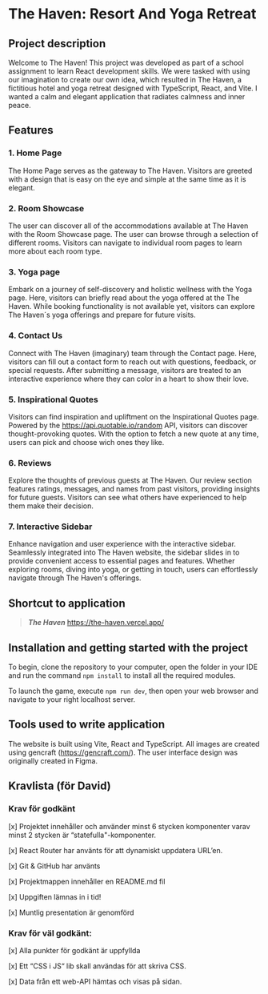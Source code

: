# The Haven: Resort And Yoga Retreat

## Project description
Welcome to The Haven! This project was developed as part of a school assignment to learn React development skills. We were tasked with using our imagination to create our own idea, which resulted in The Haven, a fictitious hotel and yoga retreat designed with TypeScript, React, and Vite. I wanted a calm and elegant application that radiates calmness and inner peace.

## Features
### 1. Home Page
The Home Page serves as the gateway to The Haven. Visitors are greeted with a design that is easy on the eye and simple at the same time as it is elegant.

### 2. Room Showcase
The user can discover all of the accommodations available at The Haven with the Room Showcase page. The user can browse through a selection of different rooms. Visitors can navigate to individual room pages to learn more about each room type.

### 3. Yoga page
Embark on a journey of self-discovery and holistic wellness with the Yoga page. Here, visitors can briefly read about the yoga offered at the The Haven. While booking functionality is not available yet, visitors can explore The Haven´s yoga offerings and prepare for future visits.

### 4. Contact Us
Connect with The Haven (imaginary) team through the Contact page. Here, visitors can fill out a contact form to reach out with questions, feedback, or special requests. After submitting a message, visitors are treated to an interactive experience where they can color in a heart to show their love.

### 5. Inspirational Quotes
Visitors can find inspiration and upliftment on the Inspirational Quotes page. Powered by the https://api.quotable.io/random API, visitors can discover thought-provoking quotes. With the option to fetch a new quote at any time, users can pick and choose wich ones they like.

### 6. Reviews
Explore the thoughts of previous guests at The Haven. Our review section features ratings, messages, and names from past visitors, providing insights for future guests. Visitors can see what others have experienced to help them make their decision.

### 7. Interactive Sidebar
Enhance navigation and user experience with the interactive sidebar. Seamlessly integrated into The Haven website, the sidebar slides in to provide convenient access to essential pages and features. Whether exploring rooms, diving into yoga, or getting in touch, users can effortlessly navigate through The Haven's offerings.

## Shortcut to application
>**_The Haven_** https://the-haven.vercel.app/

## Installation and getting started with the project
To begin, clone the repository to your computer, open the folder in your IDE and run the command `npm install` to install all the required modules. 

To launch the game, execute `npm run dev`, then open your web browser and navigate to your right localhost server.

## Tools used to write application
The website is built using Vite, React and TypeScript. All images are created using gencraft (https://gencraft.com/). The user interface design was originally created in Figma.

## Kravlista (för David)
### Krav för godkänt
[x] Projektet innehåller och använder minst 6 stycken komponenter varav minst 2 stycken är “statefulla"-komponenter.

[x] React Router har använts för att dynamiskt uppdatera URL’en.

[x] Git & GitHub har använts

[x] Projektmappen innehåller en README.md fil 

[x] Uppgiften lämnas in i tid!

[x] Muntlig presentation är genomförd

### Krav för väl godkänt:
[x] Alla punkter för godkänt är uppfyllda

[x] Ett “CSS i JS“ lib skall användas för att skriva CSS.

[x] Data från ett web-API hämtas och visas på sidan.
